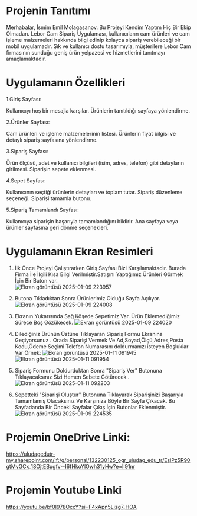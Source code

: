 
# Projenin Tanıtımı
Merhabalar, İsmim Emil Molagasanov. Bu Projeyi Kendim Yaptım Hiç Bir Ekip Olmadan. Lebor Cam Sipariş Uygulaması, kullanıcıların cam ürünleri ve cam işleme malzemeleri hakkında bilgi edinip kolayca sipariş verebileceği bir mobil uygulamadır. Şık ve kullanıcı dostu tasarımıyla, müşterilere Lebor Cam firmasının sunduğu geniş ürün yelpazesi ve hizmetlerini tanıtmayı amaçlamaktadır.
# Uygulamanın Özellikleri

1.Giriş Sayfası: 

Kullanıcıyı hoş bir mesajla karşılar.
Ürünlerin tanıtıldığı sayfaya yönlendirme.

2.Ürünler Sayfası: 

Cam ürünleri ve işleme malzemelerinin listesi.
Ürünlerin fiyat bilgisi ve detaylı sipariş sayfasına yönlendirme.

3.Sipariş Sayfası: 

Ürün ölçüsü, adet ve kullanıcı bilgileri (isim, adres, telefon) gibi detayların girilmesi.
Siparişin sepete eklenmesi.

4.Sepet Sayfası:

Kullanıcının seçtiği ürünlerin detayları ve toplam tutar.
Sipariş düzenleme seçeneği.
Siparişi tamamla butonu.

5.Sipariş Tamamlandı Sayfası:

Kullanıcıya siparişin başarıyla tamamlandığını bildirir.
Ana sayfaya veya ürünler sayfasına geri dönme seçenekleri.
# Uygulamanın Ekran Resimleri
1. İlk Önce Projeyi Çalıştırarken Giriş Sayfası Bizi Karşılamaktadır. Burada Firma İle İlgili Kısa Bilgi Verilmiştir.Satışını Yaptığımız Ürünleri Görmek İçin Bir Buton var.  
![Ekran görüntüsü 2025-01-09 223957](https://github.com/user-attachments/assets/80798551-2cdb-4d3a-8fc3-e645781fb36f)

2. Butona Tıkladıktan Sonra Ürünlerimiz Olduğu Sayfa Açılıyor.
![Ekran görüntüsü 2025-01-09 224008](https://github.com/user-attachments/assets/48eb8b71-3e0f-43fd-939e-445dd9a0bfac)

3. Ekranın Yukarısında Sağ Köşede Sepetimiz Var. Ürün Eklemediğimiz Sürece Boş Gözükecek.
![Ekran görüntüsü 2025-01-09 224020](https://github.com/user-attachments/assets/44b76d16-a43b-45e9-bd5b-126e652a14bf)

4. Dilediğiniz Ürünün Üstüne Tıklayaran Sipariş Formu Ekranına Geçiyorsunuz . Orada Siparişi Vermek Ve Ad,Soyad,Ölçü,Adres,Posta Kodu,Ödeme Seçimi Telefon Numarasını doldurmanızı isteyen Boşluklar Var Örnek:
![Ekran görüntüsü 2025-01-11 091945](https://github.com/user-attachments/assets/4eceedb2-d07c-462c-8fbf-172f0837d111)
![Ekran görüntüsü 2025-01-11 091954](https://github.com/user-attachments/assets/055cd7b0-3a65-4f87-8e45-d54075a4e0ef)

5. Sipariş Formunu Doldurduktan Sonra "Sipariş Ver" Butonuna Tıklayacaksınız Sizi Hemen Sebete Götürecek .
![Ekran görüntüsü 2025-01-11 092203](https://github.com/user-attachments/assets/5815e94a-185f-44eb-b034-b25ab59918f9)

7. Sepetteki "Siparişi Oluştur" Butonuna Tıklayarak Siparişinizi Başarıyla Tamamlamış Olacaksınız Ve Karşınıza Böyle Bir Sayfa Çıkacak. Bu Sayfadanda Bir Önceki Sayfalar Çıkış İçin Butonlar Eklenmiştir.
![Ekran görüntüsü 2025-01-09 224535](https://github.com/user-attachments/assets/417fbdf4-2f80-4083-92ce-299b30e93e3c)


# Projemin OneDrive Linki:
https://uludagedutr-my.sharepoint.com/:f:/g/personal/132230125_ogr_uludag_edu_tr/EslPz5R90gtMvGCx_18OjtEBugfv--I6fHkoYlOwh31yHw?e=lI91nr
# Projemin Youtube Linki
https://youtu.be/bf0I978OccY?si=F4xApn5Lizg7_HOA
